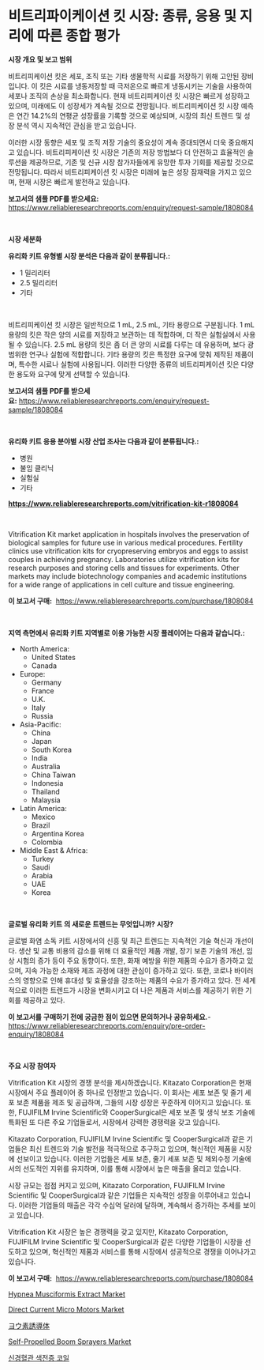 <p><h1>비트리파이케이션 킷 시장: 종류, 응용 및 지리에 따른 종합 평가</h1></p><p><strong>시장 개요 및 보고 범위</strong></p>
<p><p>비트리피케이션 킷은 세포, 조직 또는 기타 생물학적 시료를 저장하기 위해 고안된 장비입니다. 이 킷은 시료를 냉동저장할 때 극저온으로 빠르게 냉동시키는 기술을 사용하여 세포나 조직의 손상을 최소화합니다. 현재 비트리피케이션 킷 시장은 빠르게 성장하고 있으며, 미래에도 이 성장세가 계속될 것으로 전망됩니다. 비트리피케이션 킷 시장 예측은 연간 14.2%의 연평균 성장률을 기록할 것으로 예상되며, 시장의 최신 트렌드 및 성장 분석 역시 지속적인 관심을 받고 있습니다. </p><p>이러한 시장 동향은 세포 및 조직 저장 기술의 중요성이 계속 증대되면서 더욱 중요해지고 있습니다. 비트리피케이션 킷 시장은 기존의 저장 방법보다 더 안전하고 효율적인 솔루션을 제공하므로, 기존 및 신규 시장 참가자들에게 유망한 투자 기회를 제공할 것으로 전망됩니다. 따라서 비트리피케이션 킷 시장은 미래에 높은 성장 잠재력을 가지고 있으며, 현재 시장은 빠르게 발전하고 있습니다.</p></p>
<p><strong>보고서의 샘플 PDF를 받으세요:</strong> <a href="https://www.reliableresearchreports.com/enquiry/request-sample/1808084">https://www.reliableresearchreports.com/enquiry/request-sample/1808084</a></p>
<p>&nbsp;</p>
<p><strong>시장 세분화</strong></p>
<p><strong>유리화 키트 유형별 시장 분석은 다음과 같이 분류됩니다.:</strong></p>
<p><ul><li>1 밀리리터</li><li>2.5 밀리리터</li><li>기타</li></ul></p>
<p>&nbsp;</p>
<p><p>비트리피케이션 킷 시장은 일반적으로 1 mL, 2.5 mL, 기타 용량으로 구분됩니다. 1 mL 용량의 킷은 작은 양의 시료를 저장하고 보관하는 데 적합하며, 더 작은 실험실에서 사용될 수 있습니다. 2.5 mL 용량의 킷은 좀 더 큰 양의 시료를 다루는 데 유용하며, 보다 광범위한 연구나 실험에 적합합니다. 기타 용량의 킷은 특정한 요구에 맞춰 제작된 제품이며, 특수한 시료나 실험에 사용됩니다. 이러한 다양한 종류의 비트리피케이션 킷은 다양한 용도와 요구에 맞게 선택할 수 있습니다.</p></p>
<p><strong>보고서의 샘플 PDF를 받으세요:</strong>&nbsp;<a href="https://www.reliableresearchreports.com/enquiry/request-sample/1808084">https://www.reliableresearchreports.com/enquiry/request-sample/1808084</a></p>
<p>&nbsp;</p>
<p><strong> 유리화 키트 응용 분야별 시장 산업 조사는 다음과 같이 분류됩니다.:</strong></p>
<p><ul><li>병원</li><li>불임 클리닉</li><li>실험실</li><li>기타</li></ul></p>
<p><strong><a href="https://www.reliableresearchreports.com/vitrification-kit-r1808084">https://www.reliableresearchreports.com/vitrification-kit-r1808084</a></strong></p>
<p>&nbsp;</p>
<p><p>Vitrification Kit market application in hospitals involves the preservation of biological samples for future use in various medical procedures. Fertility clinics use vitrification kits for cryopreserving embryos and eggs to assist couples in achieving pregnancy. Laboratories utilize vitrification kits for research purposes and storing cells and tissues for experiments. Other markets may include biotechnology companies and academic institutions for a wide range of applications in cell culture and tissue engineering.</p></p>
<p><strong>이 보고서 구매:</strong>&nbsp; <a href="https://www.reliableresearchreports.com/purchase/1808084">https://www.reliableresearchreports.com/purchase/1808084</a></p>
<p>&nbsp;</p>
<p><strong>지역 측면에서 유리화 키트 지역별로 이용 가능한 시장 플레이어는 다음과 같습니다.:</strong></p>
<p><ul>
    <li>
        North America:
        <ul>
            <li>United States</li>
            <li>Canada</li>
        </ul>
    </li>
    <li>
        Europe:
        <ul>
            <li>Germany</li>
            <li>France</li>
            <li>U.K.</li>
            <li>Italy</li>
            <li>Russia</li>
        </ul>
    </li>
    <li>
        Asia-Pacific:
        <ul>
            <li>China</li>
            <li>Japan</li>
            <li>South Korea</li>
            <li>India</li>
            <li>Australia</li>
            <li>China Taiwan</li>
            <li>Indonesia</li>
            <li>Thailand</li>
            <li>Malaysia</li>
        </ul>
    </li>
    <li>
        Latin America:
        <ul>
            <li>Mexico</li>
            <li>Brazil</li>
            <li>Argentina Korea</li>
            <li>Colombia</li>
        </ul>
    </li>
    <li>
        Middle East & Africa:
        <ul>
            <li>Turkey</li>
            <li>Saudi</li>
            <li>Arabia</li>
            <li>UAE</li>
            <li>Korea</li>
        </ul>
    </li>
    </ul></p>
<p>&nbsp;</p>
<p><strong>글로벌 유리화 키트 의 새로운 트렌드는 무엇입니까? 시장?</strong></p>
<p><p>글로벌 화염 소독 키트 시장에서의 신흥 및 최근 트렌드는 지속적인 기술 혁신과 개선이다. 생산 및 교통 비용의 감소를 위해 더 효율적인 제품 개발, 장기 보존 기술의 개선, 임상 시험의 증가 등이 주요 동향이다. 또한, 화재 예방을 위한 제품의 수요가 증가하고 있으며, 지속 가능한 소재와 제조 과정에 대한 관심이 증가하고 있다. 또한, 코로나 바이러스의 영향으로 인해 휴대성 및 효율성을 강조하는 제품의 수요가 증가하고 있다. 전 세계적으로 이러한 트렌드가 시장을 변화시키고 더 나은 제품과 서비스를 제공하기 위한 기회를 제공하고 있다.</p></p>
<p><strong>이 보고서를 구매하기 전에 궁금한 점이 있으면 문의하거나 공유하세요.</strong>- <a href="https://www.reliableresearchreports.com/enquiry/pre-order-enquiry/1808084">https://www.reliableresearchreports.com/enquiry/pre-order-enquiry/1808084</a></p>
<p>&nbsp;</p>
<p><strong>주요 시장 참여자</strong></p>
<p><p>Vitrification Kit 시장의 경쟁 분석을 제시하겠습니다. Kitazato Corporation은 현재 시장에서 주요 플레이어 중 하나로 인정받고 있습니다. 이 회사는 세포 보존 및 줄기 세포 보존 제품을 제조 및 공급하며, 그들의 시장 성장은 꾸준하게 이어지고 있습니다. 또한, FUJIFILM Irvine Scientific와 CooperSurgical은 세포 보존 및 생식 보조 기술에 특화된 또 다른 주요 기업들로서, 시장에서 강력한 경쟁력을 갖고 있습니다.</p><p>Kitazato Corporation, FUJIFILM Irvine Scientific 및 CooperSurgical과 같은 기업들은 최신 트렌드와 기술 발전을 적극적으로 추구하고 있으며, 혁신적인 제품을 시장에 선보이고 있습니다. 이러한 기업들은 세포 보존, 줄기 세포 보존 및 체외수정 기술에서의 선도적인 지위를 유지하며, 이를 통해 시장에서 높은 매출을 올리고 있습니다.</p><p>시장 규모는 점점 커지고 있으며, Kitazato Corporation, FUJIFILM Irvine Scientific 및 CooperSurgical과 같은 기업들은 지속적인 성장을 이루어내고 있습니다. 이러한 기업들의 매출은 각각 수십억 달러에 달하며, 계속해서 증가하는 추세를 보이고 있습니다.</p><p>Vitrification Kit 시장은 높은 경쟁력을 갖고 있지만, Kitazato Corporation, FUJIFILM Irvine Scientific 및 CooperSurgical과 같은 다양한 기업들이 시장을 선도하고 있으며, 혁신적인 제품과 서비스를 통해 시장에서 성공적으로 경쟁을 이어나가고 있습니다.</p></p>
<p><strong>이 보고서 구매:</strong>&nbsp;&nbsp;<a href="https://www.reliableresearchreports.com/purchase/1808084">https://www.reliableresearchreports.com/purchase/1808084</a></p>
<p><p><a href="https://cute-banjo-8ca.notion.site/Hypnea-Musciformis-Extract-Market-Size-CAGR-Trends-2024-2030-286de4bb4b4f40db9480b1c5c8b42137">Hypnea Musciformis Extract Market</a></p><p><a href="https://github.com/luckyshygirl/Market-Research-Report-List-4/blob/main/direct-current-micro-motors-market.md">Direct Current Micro Motors Market</a></p><p><a href="https://github.com/schmahlson/Market-Research-Report-List-1/blob/main/721010742451.md">ヨウ素誘導体</a></p><p><a href="https://github.com/markusgodoy/Market-Research-Report-List-3/blob/main/self-propelled-boom-sprayers-market.md">Self-Propelled Boom Sprayers Market</a></p><p><a href="https://github.com/KellyLyncyh543964/Market-Research-Report-List-1/blob/main/416599738908.md">신경혈관 색전증 코일</a></p></p>
